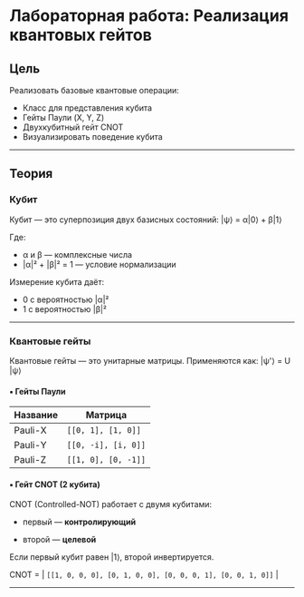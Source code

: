 # Лабораторная работа: Реализация квантовых гейтов

## Цель

Реализовать базовые квантовые операции:
- Класс для представления кубита
- Гейты Паули (X, Y, Z)
- Двухкубитный гейт CNOT
- Визуализировать поведение кубита

---

## Теория

### Кубит

Кубит — это суперпозиция двух базисных состояний: |ψ⟩ = α|0⟩ + β|1⟩

Где:
- α и β — комплексные числа
- |α|² + |β|² = 1 — условие нормализации

Измерение кубита даёт:
- 0 с вероятностью |α|²
- 1 с вероятностью |β|²

---

### Квантовые гейты

Квантовые гейты — это унитарные матрицы. Применяются как: |ψ'⟩ = U |ψ⟩
#### ▪️ Гейты Паули

| Название | Матрица |
|----------|---------|
| Pauli-X  | `[[0, 1], [1, 0]]` |
| Pauli-Y  | `[[0, -i], [i, 0]]` |
| Pauli-Z  | `[[1, 0], [0, -1]]` |

#### ▪️ Гейт CNOT (2 кубита)

CNOT (Controlled-NOT) работает с двумя кубитами:

- первый — **контролирующий**

- второй — **целевой**

Если первый кубит равен |1⟩, второй инвертируется.

CNOT = | `[[1, 0, 0, 0],
[0, 1, 0, 0],
[0, 0, 0, 1],
[0, 0, 1, 0]]` |

---


